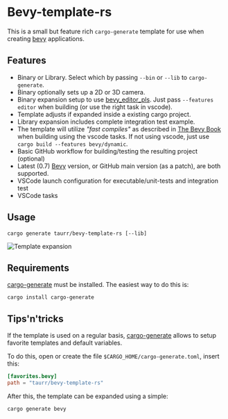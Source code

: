 # Bevy-template-rs

This is a small but feature rich `cargo-generate` template for use when creating [bevy] applications.

## Features

- Binary or Library. Select which by passing `--bin` or `--lib` to `cargo-generate`. 
- Binary optionally sets up a 2D or 3D camera.
- Binary expansion setup to use [bevy_editor_pls](https://github.com/jakobhellermann/bevy_editor_pls).
Just pass `--features editor` when building (or use the right task in vscode).
- Template adjusts if expanded inside a existing cargo project.
- Library expansion includes complete integration test example.
- The template will utilize *"fast compiles"* as described in [The Bevy Book] when building using
  the vscode tasks. If not using vscode, just use `cargo build --features bevy/dynamic`.
- Basic GitHub workflow for building/testing the resulting project (optional)
- Latest (0.7) [Bevy] version, or GitHub main version (as a patch), are both supported.
- VSCode launch configuration for executable/unit-tests and integration test
- VSCode tasks

## Usage

```shell
cargo generate taurr/bevy-template-rs [--lib]
```

![Template expansion](./assets/template-expansion.gif)

## Requirements

[cargo-generate] must be installed. The easiest way to do this is:

```shell
cargo install cargo-generate
```

## Tips'n'tricks

If the template is used on a regular basis, [cargo-generate] allows to setup favorite templates and default variables.

To do this, open or create the file `$CARGO_HOME/cargo-generate.toml`, insert this:
```toml
[favorites.bevy]
path = "taurr/bevy-template-rs"
```

After this, the template can be expanded using a simple:

```shell
cargo generate bevy
```

[Bevy]:https://bevyengine.org
[cargo-generate]:https://github.com/cargo-generate/cargo-generate
[The Bevy Book]:https://bevyengine.org/learn/book